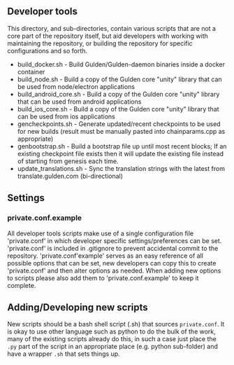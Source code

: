 Developer tools
---------------------

This directory, and sub-directories, contain various scripts that are not a core part of the repository itself, but aid developers with working with maintaining the repository, or building the repository for specific configurations and so forth.

* build_docker.sh        - Build Gulden/Gulden-daemon binaries inside a docker container
* build_node.sh          - Build a copy of the Gulden core "unity" library that can be used from node/electron applications
* build_android_core.sh  - Build a copy of the Gulden core "unity" library that can be used from android applications
* build_ios_core.sh      - Build a copy of the Gulden core "unity" library that can be used from ios applications
* gencheckpoints.sh      - Generate updated/recent checkpoints to be used for new builds (result must be manually pasted into chainparams.cpp as appropriate)
* genbootstrap.sh        - Build a bootstrap file up until most recent blocks; If an existing checkpoint file exists then it will update the existing file instead of starting from genesis each time.
* update_translations.sh - Sync the translation strings with the latest from translate.gulden.com (bi-directional)



Settings
---------------------
### private.conf.example ###

All developer tools scripts make use of a single configuration file 'private.conf' in which developer specific settings/preferences can be set. 'private.conf' is included in .gitignore to prevent accidental commit to the repository.
'private.conf'example' serves as an easy reference of all possible options that can be set, new developers can copy this to create 'private.conf' and then alter options as needed. When adding new options to scripts please also add them to 'private.conf.example' to keep it complete.



Adding/Developing new scripts
---------------------

New scripts should be a bash shell script (.sh) that sources `private.conf`.
It is okay to use other language such as python to do the bulk of the work, many of the existing scripts already do this, in such a case just place the `.py` part of the script in an appropriate place (e.g. python sub-folder) and have a wrapper `.sh` that sets things up.

